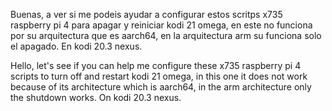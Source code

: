 Buenas, a ver si me podeis ayudar a configurar estos scritps x735 raspberry pi 4 para apagar y reiniciar kodi 21 omega, en este no funciona por su arquitectura que es aarch64, en la arquitectura arm su funciona solo el apagado. En kodi 20.3 nexus.


Hello, let's see if you can help me configure these x735 raspberry pi 4 scripts to turn off and restart kodi 21 omega, in this one it does not work because of its architecture which is aarch64, in the arm architecture only the shutdown works. On kodi 20.3 nexus.

